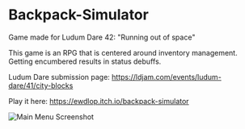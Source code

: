 # Backpack-Simulator
Game made for Ludum Dare 42: "Running out of space"

This game is an RPG that is centered around inventory management. Getting encumbered results in status debuffs.

Ludum Dare submission page: https://ldjam.com/events/ludum-dare/41/city-blocks

Play it here: https://ewdlop.itch.io/backpack-simulator

![Main Menu Screenshot](https://static.jam.vg/raw/619/61/z/17feb.png)
